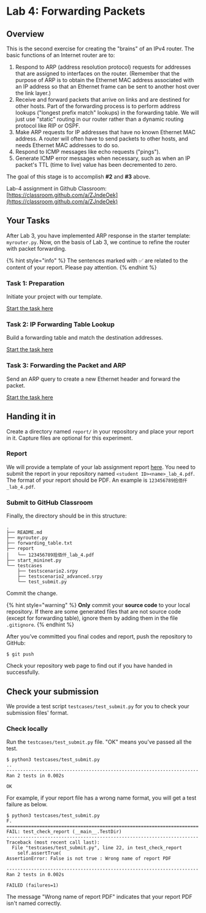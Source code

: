 # Lab 4: Forwarding Packets

## Overview

This is the second exercise for creating the "brains" of an IPv4 router. The basic functions of an Internet router are to:

1. Respond to ARP (address resolution protocol) requests for addresses that are assigned to interfaces on the router. (Remember that the purpose of ARP is to obtain the Ethernet MAC address associated with an IP address so that an Ethernet frame can be sent to another host over the link layer.)
2. Receive and forward packets that arrive on links and are destined for other hosts. Part of the forwarding process is to perform address lookups ("longest prefix match" lookups) in the forwarding table. We will just use "static" routing in our router rather than a dynamic routing protocol like RIP or OSPF.
3. Make ARP requests for IP addresses that have no known Ethernet MAC address. A router will often have to send packets to other hosts, and needs Ethernet MAC addresses to do so.
4. Respond to ICMP messages like echo requests ("pings").
5. Generate ICMP error messages when necessary, such as when an IP packet's TTL (time to live) value has been decremented to zero.

The goal of this stage is to accomplish **#2** and **#3** above.

Lab-4 assignment in Github Classroom: [https://classroom.github.com/a/ZJndeOek](https://classroom.github.com/a/ZJndeOek)

## Your Tasks

After Lab 3, you have implemented ARP response in the starter template: `myrouter.py`. Now, on the basis of Lab 3, we continue to refine the router with packet forwarding.

{% hint style="info" %}
The sentences marked with ✅ are related to the content of your report. Please pay attention.
{% endhint %}

### Task 1: Preparation

Initiate your project with our template.

[Start the task here](preparation.md)

### Task 2: IP Forwarding Table Lookup

Build a forwarding table and match the destination addresses.

[Start the task here](forwarding-table-lookup.md)

### Task 3: Forwarding the Packet and ARP

Send an ARP query to create a new Ethernet header and forward the packet.

[Start the task here](make-arp-request.md)

## Handing it in

Create a directory named `report/` in your repository and place your report in it. Capture files are optional for this experiment.

### Report

We will provide a template of your lab assignment report [here](https://box.nju.edu.cn/d/f334d2c3bd4446b68003/). You need to submit the report in your repository named `<student ID><name>_lab_4.pdf`. The format of your report should be PDF. An example is `123456789拾佰仟_lab_4.pdf`.

### Submit to GitHub Classroom

Finally, the directory should be in this structure:

```
.
├── README.md
├── myrouter.py
├── forwarding_table.txt
├── report
│   └── 123456789拾佰仟_lab_4.pdf
├── start_mininet.py
└── testcases
    ├── testscenario2.srpy
    ├── testscenario2_advanced.srpy
    └── test_submit.py
```

Commit the change.

{% hint style="warning" %}
**Only** commit your **source code** to your local repository. If there are some generated files that are not source code (except for forwarding table), ignore them by adding them in the file `.gitignore`.
{% endhint %}

After you’ve committed you final codes and report, push the repository to GitHub:

```
$ git push
```

Check your repository web page to find out if you have handed in successfully.

## Check your submission

We provide a test script `testcases/test_submit.py` for you to check your submission files' format.

### Check locally

Run the `testcases/test_submit.py` file. "OK" means you've passed all the test.

```
$ python3 testcases/test_submit.py
..
----------------------------------------------------------------------
Ran 2 tests in 0.002s

OK
```

For example, if your report file has a wrong name format, you will get a test failure as below.

```
$ python3 testcases/test_submit.py
F.
======================================================================
FAIL: test_check_report (__main__.TestDir)
----------------------------------------------------------------------
Traceback (most recent call last):
  File "testcases/test_submit.py", line 22, in test_check_report
    self.assertTrue(
AssertionError: False is not true : Wrong name of report PDF

----------------------------------------------------------------------
Ran 2 tests in 0.002s

FAILED (failures=1)
```

The message "Wrong name of report PDF" indicates that your report PDF isn't named correctly.
